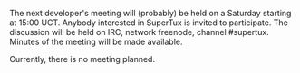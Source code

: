 The next developer's meeting will (probably) be held on a Saturday starting at 15:00 UCT. Anybody interested in SuperTux is invited to participate. The discussion will be held on IRC, network freenode, channel #supertux. Minutes of the meeting will be made available.

Currently, there is no meeting planned.